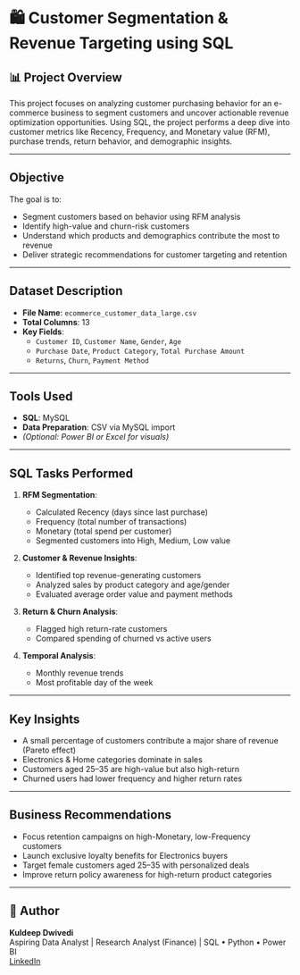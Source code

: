 # 🛍️ Customer Segmentation & Revenue Targeting using SQL

## 📊 Project Overview

This project focuses on analyzing customer purchasing behavior for an e-commerce business to segment customers and uncover actionable revenue optimization opportunities. Using SQL, the project performs a deep dive into customer metrics like Recency, Frequency, and Monetary value (RFM), purchase trends, return behavior, and demographic insights.

---

## Objective

The goal is to:
- Segment customers based on behavior using RFM analysis
- Identify high-value and churn-risk customers
- Understand which products and demographics contribute the most to revenue
- Deliver strategic recommendations for customer targeting and retention

---

## Dataset Description

- **File Name**: `ecommerce_customer_data_large.csv`
- **Total Columns**: 13
- **Key Fields**:
  - `Customer ID`, `Customer Name`, `Gender`, `Age`
  - `Purchase Date`, `Product Category`, `Total Purchase Amount`
  - `Returns`, `Churn`, `Payment Method`

---

## Tools Used

- **SQL**: MySQL
- **Data Preparation**: CSV via MySQL import
- *(Optional: Power BI or Excel for visuals)*

---

##  SQL Tasks Performed

1. **RFM Segmentation**:
   - Calculated Recency (days since last purchase)
   - Frequency (total number of transactions)
   - Monetary (total spend per customer)
   - Segmented customers into High, Medium, Low value

2. **Customer & Revenue Insights**:
   - Identified top revenue-generating customers
   - Analyzed sales by product category and age/gender
   - Evaluated average order value and payment methods

3. **Return & Churn Analysis**:
   - Flagged high return-rate customers
   - Compared spending of churned vs active users

4. **Temporal Analysis**:
   - Monthly revenue trends
   - Most profitable day of the week

---

## Key Insights

- A small percentage of customers contribute a major share of revenue (Pareto effect)
- Electronics & Home categories dominate in sales
- Customers aged 25–35 are high-value but also high-return
- Churned users had lower frequency and higher return rates

---

## Business Recommendations

- Focus retention campaigns on high-Monetary, low-Frequency customers
- Launch exclusive loyalty benefits for Electronics buyers
- Target female customers aged 25–35 with personalized deals
- Improve return policy awareness for high-return product categories


---

## 👤 Author

**Kuldeep Dwivedi**  
Aspiring Data Analyst | Research Analyst (Finance) | SQL • Python • Power BI  
[LinkedIn](https://www.linkedin.com/) 


